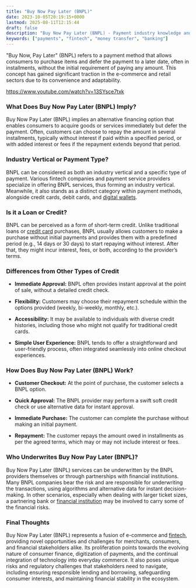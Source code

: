 ```yaml
---
title: "Buy Now Pay Later (BNPL)"
date: 2023-10-05T20:19:15+0000
lastmod: 2025-08-11T12:15:44
draft: false
description: "Buy Now Pay Later (BNPL) - Payment industry knowledge and insights"
keywords: ["payments", "fintech", "money transfer", "banking"]
---
```


"Buy Now, Pay Later" (BNPL) refers to a payment method that allows consumers to purchase items and defer the payment to a later date, often in installments, without the initial requirement of paying any amount. This concept has gained significant traction in the e-commerce and retail sectors due to its convenience and adaptability.

https://www.youtube.com/watch?v=13SYsce7txk

### What Does Buy Now Pay Later (BNPL) Imply?

Buy Now Pay Later (BNPL) implies an alternative financing option that enables consumers to acquire goods or services immediately but defer the payment. Often, customers can choose to repay the amount in several installments, typically without interest if paid within a specified period, or with added interest or fees if the repayment extends beyond that period.

### Industry Vertical or Payment Type?

BNPL can be considered as both an industry vertical and a specific type of payment. Various fintech companies and payment service providers specialize in offering BNPL services, thus forming an industry vertical. Meanwhile, it also stands as a distinct category within payment methods, alongside credit cards, debit cards, and [digital wallets](https://faisalkhanllc.xyz/resources/payments-wiki/d/digital-wallet/).

### Is it a Loan or Credit?

BNPL can be perceived as a form of short-term credit. Unlike traditional loans or [credit card](https://faisalkhanllc.xyz/resources/payments-wiki/c/credit-card/) purchases, BNPL usually allows customers to make a purchase without initial payments and provides them with a predefined period (e.g., 14 days or 30 days) to start repaying without interest. After that, they might incur interest, fees, or both, according to the provider’s terms.

### Differences from Other Types of Credit

- **Immediate Approval:** BNPL often provides instant approval at the point of sale, without a detailed credit check.

- **Flexibility:** Customers may choose their repayment schedule within the options provided (weekly, bi-weekly, monthly, etc.).

- **Accessibility:** It may be available to individuals with diverse credit histories, including those who might not qualify for traditional credit cards.

- **Simple User Experience:** BNPL tends to offer a straightforward and user-friendly process, often integrated seamlessly into online checkout experiences.

### How Does Buy Now Pay Later (BNPL) Work?

- **Customer Checkout:** At the point of purchase, the customer selects a BNPL option.

- **Quick Approval:** The BNPL provider may perform a swift soft credit check or use alternative data for instant approval.

- **Immediate Purchase:** The customer can complete the purchase without making an initial payment.

- **Repayment:** The customer repays the amount owed in installments as per the agreed terms, which may or may not include interest or fees.

### Who Underwrites Buy Now Pay Later (BNPL)?

Buy Now Pay Later (BNPL) services can be underwritten by the BNPL providers themselves or through partnerships with financial institutions. Many BNPL companies bear the risk and are responsible for underwriting the transactions, using algorithms and alternative data for instant decision-making. In other scenarios, especially when dealing with larger ticket sizes, a partnering bank or [financial institution](https://faisalkhanllc.xyz/resources/payments-wiki/f/financial-institution-fi/) may be involved to carry some of the financial risks.

### Final Thoughts

Buy Now Pay Later (BNPL) represents a fusion of e-commerce and [fintech](https://faisalkhanllc.xyz/resources/payments-wiki/f/fintech/), providing novel opportunities and challenges for merchants, consumers, and financial stakeholders alike. Its proliferation points towards the evolving nature of consumer finance, digitization of payments, and the continual integration of technology into everyday commerce. It also poses unique risks and regulatory challenges that stakeholders need to navigate, including ensuring responsible lending and borrowing, safeguarding consumer interests, and maintaining financial stability in the ecosystem.